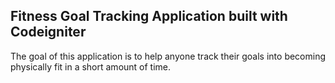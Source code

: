 ## Fitness Goal Tracking Application built with Codeigniter

The goal of this application is to help anyone track their goals into becoming physically fit in a short amount of time. 
